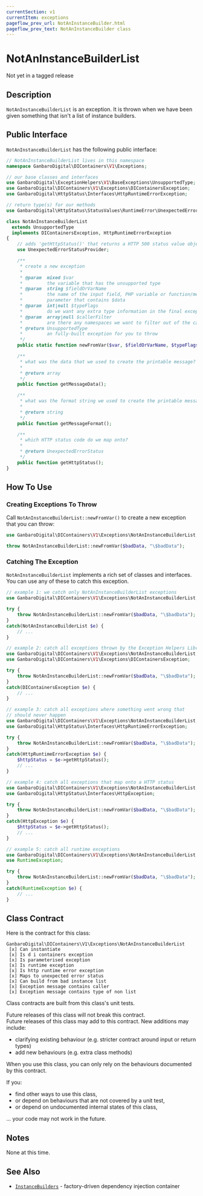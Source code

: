 ```yaml
---
currentSection: v1
currentItem: exceptions
pageflow_prev_url: NotAnInstanceBuilder.html
pageflow_prev_text: NotAnInstanceBuilder class
---
```


# NotAnInstanceBuilderList

<div class="callout warning" markdown="1">
Not yet in a tagged release
</div>

## Description

`NotAnInstanceBuilderList` is an exception. It is thrown when we have been given something that isn't a list of instance builders.

## Public Interface

`NotAnInstanceBuilderList` has the following public interface:

```php
// NotAnInstanceBuilderList lives in this namespace
namespace GanbaroDigital\DIContainers\V1\Exceptions;

// our base classes and interfaces
use GanbaroDigital\ExceptionHelpers\V1\BaseExceptions\UnsupportedType;
use GanbaroDigital\DIContainers\V1\Exceptions\DIContainersException;
use GanbaroDigital\HttpStatus\Interfaces\HttpRuntimeErrorException;

// return type(s) for our methods
use GanbaroDigital\HttpStatus\StatusValues\RuntimeError\UnexpectedErrorStatus;

class NotAnInstanceBuilderList
  extends UnsupportedType
  implements DIContainersException, HttpRuntimeErrorException
{
    // adds 'getHttpStatus()' that returns a HTTP 500 status value object
    use UnexpectedErrorStatusProvider;

    /**
     * create a new exception
     *
     * @param  mixed $var
     *         the variable that has the unsupported type
     * @param  string $fieldOrVarName
     *         the name of the input field, PHP variable or function/method
     *         parameter that contains $data
     * @param  int|null $typeFlags
     *         do we want any extra type information in the final exception message?
     * @param  array|null $callerFilter
     *         are there any namespaces we want to filter out of the call stack?
     * @return UnsupportedType
     *         an fully-built exception for you to throw
     */
    public static function newFromVar($var, $fieldOrVarName, $typeFlags = null, $callerFilter = null);

    /**
     * what was the data that we used to create the printable message?
     *
     * @return array
     */
    public function getMessageData();

    /**
     * what was the format string we used to create the printable message?
     *
     * @return string
     */
    public function getMessageFormat();

    /**
     * which HTTP status code do we map onto?
     *
     * @return UnexpectedErrorStatus
     */
    public function getHttpStatus();
}
```

## How To Use

### Creating Exceptions To Throw

Call `NotAnInstanceBuilderList::newFromVar()` to create a new exception that you can throw:

```php
use GanbaroDigital\DIContainers\V1\Exceptions\NotAnInstanceBuilderList;

throw NotAnInstanceBuilderList::newFromVar($badData, "\$badData");
```

### Catching The Exception

`NotAnInstanceBuilderList` implements a rich set of classes and interfaces. You can use any of these to catch this exception.

```php
// example 1: we catch only NotAnInstanceBuilderList exceptions
use GanbaroDigital\DIContainers\V1\Exceptions\NotAnInstanceBuilderList;

try {
    throw NotAnInstanceBuilderList::newFromVar($badData, "\$badData");
}
catch(NotAnInstanceBuilderList $e) {
    // ...
}
```

```php
// example 2: catch all exceptions thrown by the Exception Helpers Library
use GanbaroDigital\DIContainers\V1\Exceptions\NotAnInstanceBuilderList;
use GanbaroDigital\DIContainers\V1\Exceptions\DIContainersException;

try {
    throw NotAnInstanceBuilderList::newFromVar($badData, "\$badData");
}
catch(DIContainersException $e) {
    // ...
}
```

```php
// example 3: catch all exceptions where something went wrong that
// should never happen
use GanbaroDigital\DIContainers\V1\Exceptions\NotAnInstanceBuilderList;
use GanbaroDigital\HttpStatus\Interfaces\HttpRuntimeErrorException;

try {
    throw NotAnInstanceBuilderList::newFromVar($badData, "\$badData");
}
catch(HttpRuntimeErrorException $e) {
    $httpStatus = $e->getHttpStatus();
    // ...
}
```

```php
// example 4: catch all exceptions that map onto a HTTP status
use GanbaroDigital\DIContainers\V1\Exceptions\NotAnInstanceBuilderList;
use GanbaroDigital\HttpStatus\Interfaces\HttpException;

try {
    throw NotAnInstanceBuilderList::newFromVar($badData, "\$badData");
}
catch(HttpException $e) {
    $httpStatus = $e->getHttpStatus();
    // ...
}
```

```php
// example 5: catch all runtime exceptions
use GanbaroDigital\DIContainers\V1\Exceptions\NotAnInstanceBuilderList;
use RuntimeException;

try {
    throw NotAnInstanceBuilderList::newFromVar($badData, "\$badData");
}
catch(RuntimeException $e) {
    // ...
}
```

## Class Contract

Here is the contract for this class:

    GanbaroDigital\DIContainers\V1\Exceptions\NotAnInstanceBuilderList
     [x] Can instantiate
     [x] Is d i containers exception
     [x] Is parameterised exception
     [x] Is runtime exception
     [x] Is http runtime error exception
     [x] Maps to unexpected error status
     [x] Can build from bad instance list
     [x] Exception message contains caller
     [x] Exception message contains type of non list

 Class contracts are built from this class's unit tests.

 <div class="callout success">
 Future releases of this class will not break this contract.
 </div>

 <div class="callout info" markdown="1">
 Future releases of this class may add to this contract. New additions may include:

 * clarifying existing behaviour (e.g. stricter contract around input or return types)
 * add new behaviours (e.g. extra class methods)
 </div>

 <div class="callout warning" markdown="1">
 When you use this class, you can only rely on the behaviours documented by this contract.

 If you:

 * find other ways to use this class,
 * or depend on behaviours that are not covered by a unit test,
 * or depend on undocumented internal states of this class,

 ... your code may not work in the future.
 </div>

## Notes

None at this time.

## See Also

* [`InstanceBuilders`](../InstanceBuilders/InstanceBuilders.html) - factory-driven dependency injection container
